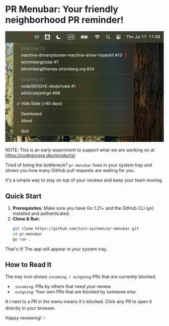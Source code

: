 # PR Menubar: Your friendly neighborhood PR reminder!

![PR Menubar Screenshot](media/screenshot.png)

NOTE: This is an early experiment to support what we are working on at https://codegroove.dev/products/

Tired of being the bottleneck? `pr-menubar` lives in your system tray and shows you how many GitHub pull requests are waiting for *you*.

It's a simple way to stay on top of your reviews and keep your team moving.

## Quick Start

1.  **Prerequisites**: Make sure you have Go 1.21+ and the GitHub CLI (`gh`) installed and authenticated.
2.  **Clone & Run**:
    ```bash
    git clone https://github.com/turn-systems/pr-menubar.git
    cd pr-menubar
    go run .
    ```

That's it! The app will appear in your system tray.

## How to Read It

The tray icon shows `incoming / outgoing` PRs that are currently blocked.

-   ` incoming`: PRs by others that need your review.
-   ` outgoing`: Your own PRs that are blocked by someone else.

A `❗` next to a PR in the menu means it's blocked. Click any PR to open it directly in your browser.

Happy reviewing! ✨
